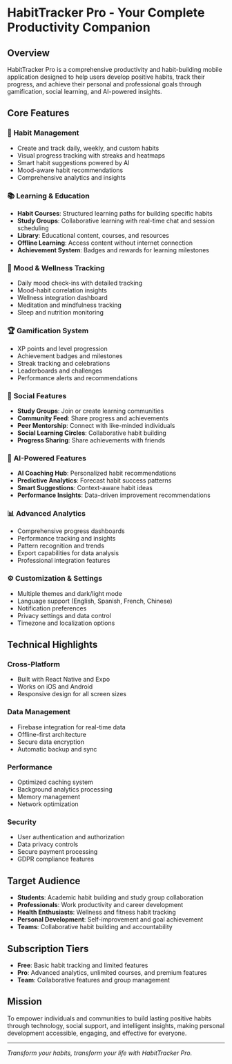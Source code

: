 # HabitTracker Pro - Your Complete Productivity Companion

## Overview
HabitTracker Pro is a comprehensive productivity and habit-building mobile application designed to help users develop positive habits, track their progress, and achieve their personal and professional goals through gamification, social learning, and AI-powered insights.

## Core Features

### 🎯 **Habit Management**
- Create and track daily, weekly, and custom habits
- Visual progress tracking with streaks and heatmaps
- Smart habit suggestions powered by AI
- Mood-aware habit recommendations
- Comprehensive analytics and insights

### 📚 **Learning & Education**
- **Habit Courses**: Structured learning paths for building specific habits
- **Study Groups**: Collaborative learning with real-time chat and session scheduling
- **Library**: Educational content, courses, and resources
- **Offline Learning**: Access content without internet connection
- **Achievement System**: Badges and rewards for learning milestones

### 🧠 **Mood & Wellness Tracking**
- Daily mood check-ins with detailed tracking
- Mood-habit correlation insights
- Wellness integration dashboard
- Meditation and mindfulness tracking
- Sleep and nutrition monitoring

### 🏆 **Gamification System**
- XP points and level progression
- Achievement badges and milestones
- Streak tracking and celebrations
- Leaderboards and challenges
- Performance alerts and recommendations

### 👥 **Social Features**
- **Study Groups**: Join or create learning communities
- **Community Feed**: Share progress and achievements
- **Peer Mentorship**: Connect with like-minded individuals
- **Social Learning Circles**: Collaborative habit building
- **Progress Sharing**: Share achievements with friends

### 🤖 **AI-Powered Features**
- **AI Coaching Hub**: Personalized habit recommendations
- **Predictive Analytics**: Forecast habit success patterns
- **Smart Suggestions**: Context-aware habit ideas
- **Performance Insights**: Data-driven improvement recommendations

### 📊 **Advanced Analytics**
- Comprehensive progress dashboards
- Performance tracking and insights
- Pattern recognition and trends
- Export capabilities for data analysis
- Professional integration features

### ⚙️ **Customization & Settings**
- Multiple themes and dark/light mode
- Language support (English, Spanish, French, Chinese)
- Notification preferences
- Privacy settings and data control
- Timezone and localization options

## Technical Highlights

### **Cross-Platform**
- Built with React Native and Expo
- Works on iOS and Android
- Responsive design for all screen sizes

### **Data Management**
- Firebase integration for real-time data
- Offline-first architecture
- Secure data encryption
- Automatic backup and sync

### **Performance**
- Optimized caching system
- Background analytics processing
- Memory management
- Network optimization

### **Security**
- User authentication and authorization
- Data privacy controls
- Secure payment processing
- GDPR compliance features

## Target Audience
- **Students**: Academic habit building and study group collaboration
- **Professionals**: Work productivity and career development
- **Health Enthusiasts**: Wellness and fitness habit tracking
- **Personal Development**: Self-improvement and goal achievement
- **Teams**: Collaborative habit building and accountability

## Subscription Tiers
- **Free**: Basic habit tracking and limited features
- **Pro**: Advanced analytics, unlimited courses, and premium features
- **Team**: Collaborative features and group management

## Mission
To empower individuals and communities to build lasting positive habits through technology, social support, and intelligent insights, making personal development accessible, engaging, and effective for everyone.

---

*Transform your habits, transform your life with HabitTracker Pro.*
